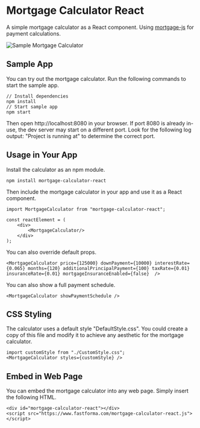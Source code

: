 # Mortgage Calculator React
A simple mortgage calculator as a React component. Using [mortgage-js](https://github.com/tommymcglynn/mortgage-js) for payment calculations.

![Sample Mortgage Calculator](docs/assets/sample_calculator.png)

## Sample App
You can try out the mortgage calculator. Run the following commands to start the sample app.

    // Install dependencies
    npm install
    // Start sample app
    npm start

Then open http://localhost:8080 in your browser. If port 8080 is already in-use, the dev server may start on a different port. Look for the following log output: "Project is running at" to determine the correct port.


## Usage in Your App
Install the calculator as an npm module.

    npm install mortgage-calculator-react

Then include the mortgage calculator in your app and use it as a React component.

    import MortgageCalculator from "mortgage-calculator-react";
    
    const reactElement = (
        <div>
            <MortgageCalculator/>
        </div>
    );

You can also override default props.

    
    <MortgageCalculator price={125000} downPayment={10000} interestRate={0.065} months={120} additionalPrincipalPayment={100} taxRate={0.01} insuranceRate={0.01} mortgageInsuranceEnabled={false}  />
    
You can also show a full payment schedule.

    <MortgageCalculator showPaymentSchedule />

## CSS Styling
The calculator uses a default style "DefaultStyle.css". You could create a copy of this file and modify it to achieve any aesthetic for the mortgage calculator.

    import customStyle from "./CustomStyle.css";
    <MortgageCalculator styles={customStyle} />

## Embed in Web Page
You can embed the mortgage calculator into any web page. Simply insert the following HTML.

    <div id="mortgage-calculator-react"></div>
    <script src="https://www.fastforma.com/mortgage-calculator-react.js"></script>
    
